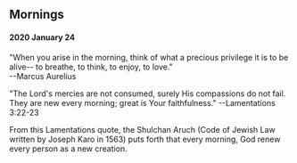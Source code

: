 ## Mornings

#### 2020 January 24

"When you arise in the morning, think of what a precious privilege it is to be alive-- to breathe, to think, to enjoy, to love."  
--Marcus Aurelius

"The Lord's mercies are not consumed, surely His compassions do not fail. They are new every morning; great is Your faithfulness."  --Lamentations 3:22-23

From this Lamentations quote, the Shulchan Aruch (Code of Jewish Law written by Joseph Karo in 1563) puts forth that every morning, God renew every person as a new creation.

